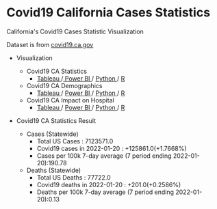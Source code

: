 # Covid19 California Cases Statistics
California's Covid19 Cases Statistic Visualization

Dataset is from <a href="https://covid19.ca.gov/data-and-tools/"> covid19.ca.gov</a>

- Visualization
  - Covid19 CA Statistics
    - <a href="https://public.tableau.com/app/profile/dongjun.cho/viz/DongjunC_COVID19_CA_GOV_Clone/Dashboard1"> Tableau </a> /<a href="https://app.powerbi.com/reportEmbed?reportId=9534045a-386b-4e0d-b244-a4b89d321842&autoAuth=true&ctid=9fa4f438-b1e6-473b-803f-86f8aedf0dec&config=eyJjbHVzdGVyVXJsIjoiaHR0cHM6Ly93YWJpLXVzLWVhc3QyLWItcHJpbWFyeS1yZWRpcmVjdC5hbmFseXNpcy53aW5kb3dzLm5ldC8ifQ%3D%3D"> Power BI </a> / <a href="https://github.com/whehdwns/Covid19_California_Cases_Statistics/blob/main/Python/Covid19_data_Statistics_visualization.ipynb"> Python </a> / <a href="https://github.com/whehdwns/Covid19_California_Cases_Statistics/blob/main/R/Covid19_data_Statistics_visualization.pdf"> R </a>
  - Covid19 CA Demographics 
    - <a href="https://public.tableau.com/app/profile/dongjun.cho/viz/Covid19CA_Demographic/Dashboard1"> Tableau </a> / <a href="https://app.powerbi.com/reportEmbed?reportId=ffeab282-8872-4d64-9143-252d38a0b441&autoAuth=true&ctid=9fa4f438-b1e6-473b-803f-86f8aedf0dec&config=eyJjbHVzdGVyVXJsIjoiaHR0cHM6Ly93YWJpLXVzLWVhc3QyLWItcHJpbWFyeS1yZWRpcmVjdC5hbmFseXNpcy53aW5kb3dzLm5ldC8ifQ%3D%3D"> Power BI </a> / <a href="https://github.com/whehdwns/Covid19_California_Cases_Statistics/blob/main/Python/Covid19_data_demographics_visualization.ipynb"> Python </a> / <a href="https://github.com/whehdwns/Covid19_California_Cases_Statistics/blob/main/R/Covid19_data_demographics_visualization.pdf"> R </a>
  - Covid19 CA Impact on Hospital
    - <a href="https://public.tableau.com/app/profile/dongjun.cho/viz/DongjunC_Covid19_Impact_on_Hospital/Dashboard1"> Tableau </a> / <a href="https://app.powerbi.com/reportEmbed?reportId=dfb07f6f-9799-4750-9332-22c8c2a0d3c5&autoAuth=true&ctid=9fa4f438-b1e6-473b-803f-86f8aedf0dec&config=eyJjbHVzdGVyVXJsIjoiaHR0cHM6Ly93YWJpLXVzLWVhc3QyLWItcHJpbWFyeS1yZWRpcmVjdC5hbmFseXNpcy53aW5kb3dzLm5ldC8ifQ%3D%3D"> Power BI </a> / <a href="https://github.com/whehdwns/Covid19_California_Cases_Statistics/blob/main/Python/%20Covid19_Impact_on_Hospitals_visualization.ipynb"> Python </a> / <a href="https://github.com/whehdwns/Covid19_California_Cases_Statistics/blob/main/R/Covid19_Impact_on_Hospitals_visualization.pdf"> R </a>

- Covid19 CA Statistics Result
  - Cases (Statewide)
    - Total US Cases : 7123571.0
    - Covid19 cases in 2022-01-20 : +125861.0(+1.7668%)
    - Cases per 100k 7-day average (7 period ending 2022-01-20):190.78
  - Deaths (Statewide)
    - Total US Deaths : 77722.0
    - Covid19 deaths in 2022-01-20 : +201.0(+0.2586%)
    - Deaths per 100k 7-day average (7 period ending 2022-01-20):0.13
